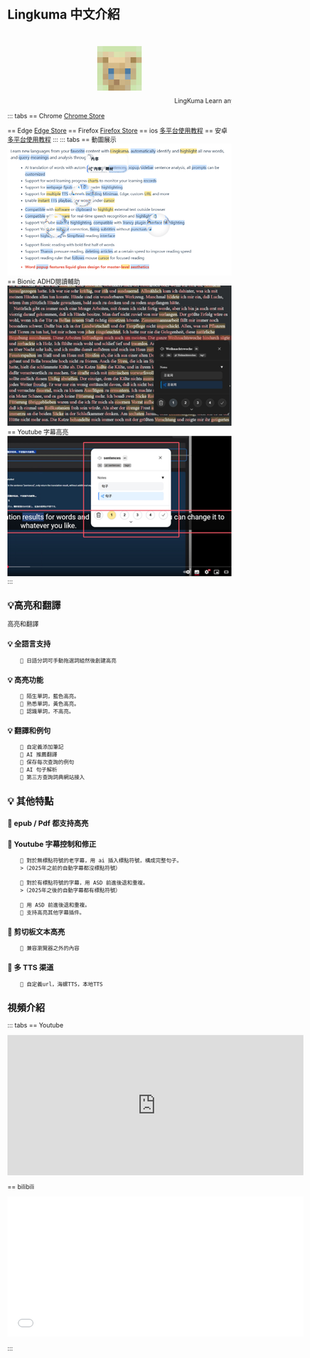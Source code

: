 # Lingkuma 中文介紹

<br>
<br>

<!-- ![](<assets/1758916888941.png>) -->
<img src="./assets/1758916888941.png" width="100" alt="描述" style="display: block; margin: 0 auto;">

<marquee behavior="scroll" direction="left" scrollamount="5">LingKuma Learn any language on the web</marquee>


::: tabs
== Chrome
[Chrome Store](https://chromewebstore.google.com/detail/lingkuma-language-learnin/denpakphibjnpnnkcnhiniicbffdamfh)

== Edge
[Edge Store](https://microsoftedge.microsoft.com/addons/detail/lingkuma-language-learn/jmdokmfnifcbgmdgodgokigjkaagnmik)
== Firefox
[Firefox Store](https://addons.mozilla.org/en-US/firefox/addon/lingkuma-language-learning/)
== ios
[多平台使用教程](../../more/platform/platform)
== 安卓
[多平台使用教程](../../more/platform/platform)
:::
::: tabs
== 動圖展示
![](<assets/1758916889304.png>)
== Bionic ADHD閱讀輔助
![](<assets/1758916889324.png>)
== Youtube 字幕高亮
![](<assets/1758916889331.png>)
:::


## 💡高亮和翻譯





高亮和翻譯
### 💡 全語言支持
        💭 日語分詞可手動拖選詞組然後創建高亮     
### 💡 高亮功能

        💭 陌生單詞，藍色高亮。  
        👾 熟悉單詞，黃色高亮。  
        💭 認識單詞，不高亮。 

### 💡 翻譯和例句

        💭 自定義添加筆記  
        👾 AI 推薦翻譯  
        💭 保存每次查詢的例句  
        👾 AI 句子解析  
        💭 第三方查詢詞典網站接入  

## 💡 其他特點

### 👾 epub / Pdf 都支持高亮

### 👾 Youtube 字幕控制和修正

        💭 對於無標點符號的老字幕，用 ai 插入標點符號，構成完整句子。
        >（2025年之前的自動字幕都沒標點符號）

        💭 對於有標點符號的字幕，用 ASD 前進後退和重複。
        >（2025年之後的自動字幕都有標點符號）

        💭 用 ASD 前進後退和重複。       
        💭 支持高亮其他字幕插件。

### 👾 剪切板文本高亮
        💭 兼容瀏覽器之外的內容 

### 👾 多 TTS 渠道
        💭 自定義url，海螺TTS，本地TTS  


## 視頻介紹
::: tabs
== Youtube

<iframe width="666" height="315" src="https://www.youtube.com/embed/RHh3Upabtfk?si=NI2Bquz66PzQZe2H" title="YouTube video player" frameborder="0" allow="accelerometer; autoplay; clipboard-write; encrypted-media; gyroscope; picture-in-picture; web-share" referrerpolicy="strict-origin-when-cross-origin" allowfullscreen></iframe>

== bilibili

<iframe src="//player.bilibili.com/player.html?bvid=BV1RGZ8YbEGh" scrolling="no" border="0" frameborder="no" framespacing="0" allowfullscreen="true" width="666" height="315" ></iframe>
 

::: 










